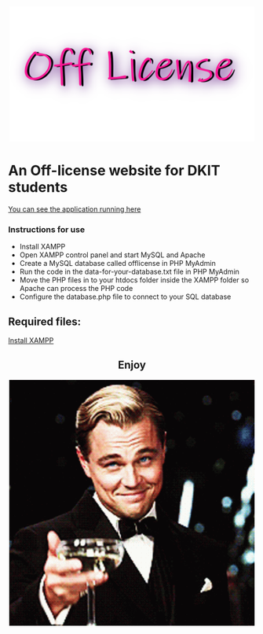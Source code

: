 <p align="center">
  <img width="500" src="image_uploads/logo.png" alt="Off License logo">
</p>
<h1> An Off-license website for DKIT students </h1>

[You can see the application running here](https://mysql06.comp.dkit.ie/D00235179/CRUD "OH CRUD")

### Instructions for use
* Install XAMPP
* Open XAMPP control panel and start MySQL and Apache
* Create a MySQL database called offlicense in PHP MyAdmin
* Run the code in the data-for-your-database.txt file in PHP MyAdmin
* Move the PHP files in to your htdocs folder inside the XAMPP folder so Apache can process the PHP code
* Configure the database.php file to connect to your SQL database

## Required files:
[Install XAMPP](https://www.apachefriends.org/index.html "XAMPP")

<h2 align="center">Enjoy</h2>
<p align="center">
  <img width="500" src="image_uploads/cheers-lets-drink.gif" alt="Off License Cheers">
</p>


